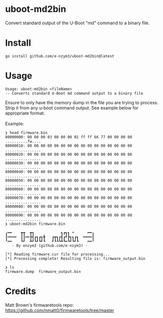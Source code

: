 # uboot-md2bin
Convert standard output of the U-Boot "md" command to a binary file.

# Install
```
go install github.com/e-nzym3/uboot-md2bin@latest
```

# Usage
```
Usage: uboot-md2bin <fileName>
-- Converts standard U-Boot md command output to a binary file
```
Ensure to only have the memory dump in the file you are trying to process. Strip it from any u-boot command output. See example below for appropriate format. <br><br>
Example:
```
❯ head firmware.bin
80000000: 00 00 00 03 00 00 00 01 ff ff 66 77 00 00 00 00    ..........fw....
80000010: 00 00 00 00 00 00 00 00 00 00 00 00 00 00 00 00    ................
80000020: 00 00 00 00 00 00 00 00 00 00 00 00 00 00 00 00    ................
80000030: 00 00 00 00 00 00 00 00 00 00 00 00 00 00 00 00    ................
80000040: 00 00 00 00 00 00 00 00 00 00 00 00 00 00 00 00    ................
80000050: 00 00 00 00 00 00 00 00 00 00 00 00 00 00 00 00    ................
80000060: 00 00 00 00 00 00 00 00 00 00 00 00 00 00 00 00    ................
80000070: 00 00 00 00 00 00 00 00 00 00 00 00 00 00 00 00    ................
80000080: 00 00 00 00 00 00 00 00 00 00 00 00 00 00 00 00    ................
80000090: 00 00 00 00 00 00 00 00 00 00 00 00 00 00 00 00    ................
❯ uboot-md2bin firmware.bin

╻━━    ┳┳  ┳┓            ┓┏┓┓ •      ━━╻
┃━━━━  ┃┃━━┣┫┏┓┏┓╋   ┏┳┓┏┫┏┛┣┓┓┏┓  ━━━━┃
╹━━    ┗┛  ┻┛┗┛┗┛┗   ┛┗┗┗┻┗━┗┛┗┛┗    ━━╹
   - By enzym3 (github.com/e-nzym3) -

[*] Reading firmware.cur file for processing...
[*] Processing complete! Resulting file is: firmware_output.bin

❯ ls
firmware.dump  firmware_output.bin

```
# Credits
Matt Brown's firmwaretools repo: https://github.com/nmatt0/firmwaretools/tree/master
